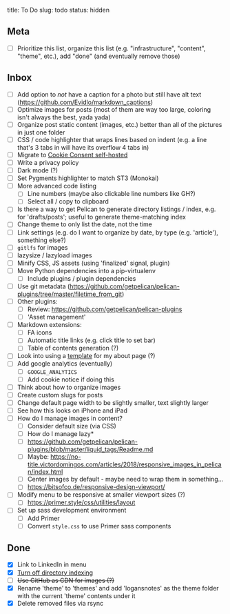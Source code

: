 title: To Do
slug: todo
status: hidden

## Meta

- [ ] Prioritize this list, organize this list (e.g. "infrastructure", "content", "theme", etc.), add "done" (and eventually remove those)

## Inbox

- [ ] Add option to *not* have a caption for a photo but still have alt text (https://github.com/Evidlo/markdown_captions)
- [ ] Optimize images for posts (most of them are way too large, coloring isn't always the best, yada yada)
- [ ] Organize post static content (images, etc.) better than all of the pictures in just one folder
- [ ] CSS / code highlighter that wraps lines based on indent (e.g. a line that's 3 tabs in will have its overflow 4 tabs in)
- [ ] Migrate to [Cookie Consent self-hosted](https://github.com/osano/cookieconsent)
- [ ] Write a privacy policy
- [ ] Dark mode (?)
- [ ] Set Pygments highlighter to match ST3 (Monokai)
- [ ] More advanced code listing
	+ [ ] Line numbers (maybe also clickable line numbers like GH?)
	+ [ ] Select all / copy to clipboard
- [ ] Is there a way to get Pelican to generate directory listings / index, e.g. for 'drafts/posts'; useful to generate theme-matching index
- [ ] Change theme to only list the date, not the time
- [ ] Link settings (e.g. do I want to organize by date, by type (e.g. 'article'), something else?)
- [ ] `gitlfs` for images
- [ ] lazysize / lazyload images
- [ ] Minify CSS, JS assets (using 'finalized' signal, plugin)
- [ ] Move Python dependencies into a pip-virtualenv
	+ [ ] Include plugins / plugin dependencies
- [ ] Use git metadata (https://github.com/getpelican/pelican-plugins/tree/master/filetime_from_git)
- [ ] Other plugins:
	+ [ ] Review: https://github.com/getpelican/pelican-plugins
	+ [ ] 'Asset management'
- [ ] Markdown extensions:
	+ [ ] FA icons
	+ [ ] Automatic title links (e.g. click title to set bar)
	+ [ ] Table of contents generation (?)
- [ ] Look into using a [template](https://docs.getpelican.com/en/stable/settings.html#template-pages) for my about page (?)
- [ ] Add google analytics (eventually)
	+ [ ] `GOOGLE_ANALYTICS`
	+ [ ] Add cookie notice if doing this
- [ ] Think about how to organize images
- [ ] Create custom slugs for posts
- [ ] Change default page width to be slightly smaller, text slightly larger
- [ ] See how this looks on iPhone and iPad
- [ ] How do I manage images in content?
	+ [ ] Consider default size (via CSS)
	+ [ ] How do I manage lazy*
	+ [ ] https://github.com/getpelican/pelican-plugins/blob/master/liquid_tags/Readme.md
	+ [ ] Maybe: https://no-title.victordomingos.com/articles/2018/responsive_images_in_pelican/index.html
	+ [ ] Center images by default - maybe need to wrap them in something...
	+ [ ] https://bitsofco.de/responsive-design-viewport/
- [ ] Modify menu to be responsive at smaller viewport sizes (?)
	+ [ ] https://primer.style/css/utilities/layout
- [ ] Set up sass development environment
	+ [ ] Add Primer
	+ [ ] Convert `style.css` to use Primer sass components

## Done

- [x] Link to LinkedIn in menu
- [x] [Turn off directory indexing](https://security.stackexchange.com/questions/37126/how-secure-is-using-a-blank-index-html-index-php)
- [ ] <s>Use GitHub as CDN for images (?)</s>
- [x] Rename 'theme' to 'themes' and add 'logansnotes' as the theme folder with the current 'theme' contents under it
- [x] Delete removed files via rsync
